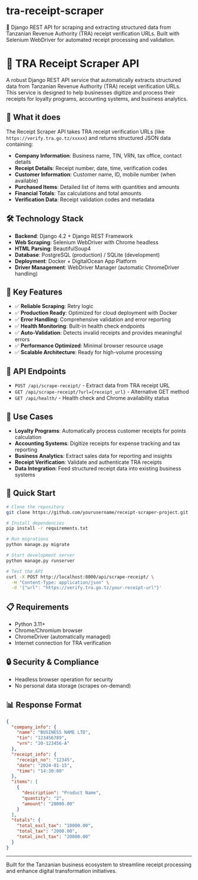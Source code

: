 # tra-receipt-scraper
🧾 Django REST API for scraping and extracting structured data from Tanzanian Revenue Authority (TRA) receipt verification URLs. Built with Selenium WebDriver for automated receipt processing and validation.

# 🧾 TRA Receipt Scraper API

A robust Django REST API service that automatically extracts structured data from Tanzanian Revenue Authority (TRA) receipt verification URLs. This service is designed to help businesses digitize and process their receipts for loyalty programs, accounting systems, and business analytics.

## 🚀 What it does

The Receipt Scraper API takes TRA receipt verification URLs (like `https://verify.tra.go.tz/xxxxx`) and returns structured JSON data containing:

- **Company Information**: Business name, TIN, VRN, tax office, contact details
- **Receipt Details**: Receipt number, date, time, verification codes
- **Customer Information**: Customer name, ID, mobile number (when available)
- **Purchased Items**: Detailed list of items with quantities and amounts
- **Financial Totals**: Tax calculations and total amounts
- **Verification Data**: Receipt validation codes and metadata

## 🛠 Technology Stack

- **Backend**: Django 4.2 + Django REST Framework
- **Web Scraping**: Selenium WebDriver with Chrome headless
- **HTML Parsing**: BeautifulSoup4
- **Database**: PostgreSQL (production) / SQLite (development)
- **Deployment**: Docker + DigitalOcean App Platform
- **Driver Management**: WebDriver Manager (automatic ChromeDriver handling)

## 🎯 Key Features

- ✅ **Reliable Scraping**: Retry logic
- ✅ **Production Ready**: Optimized for cloud deployment with Docker
- ✅ **Error Handling**: Comprehensive validation and error reporting
- ✅ **Health Monitoring**: Built-in health check endpoints
- ✅ **Auto-Validation**: Detects invalid receipts and provides meaningful errors
- ✅ **Performance Optimized**: Minimal browser resource usage
- ✅ **Scalable Architecture**: Ready for high-volume processing

## 🔧 API Endpoints

- `POST /api/scrape-receipt/` - Extract data from TRA receipt URL
- `GET /api/scrape-receipt/?url={receipt_url}` - Alternative GET method
- `GET /api/health/` - Health check and Chrome availability status

## 💼 Use Cases

- **Loyalty Programs**: Automatically process customer receipts for points calculation
- **Accounting Systems**: Digitize receipts for expense tracking and tax reporting
- **Business Analytics**: Extract sales data for reporting and insights
- **Receipt Verification**: Validate and authenticate TRA receipts
- **Data Integration**: Feed structured receipt data into existing business systems

## 🚀 Quick Start

```bash
# Clone the repository
git clone https://github.com/yourusername/receipt-scraper-project.git

# Install dependencies
pip install -r requirements.txt

# Run migrations
python manage.py migrate

# Start development server
python manage.py runserver

# Test the API
curl -X POST http://localhost:8000/api/scrape-receipt/ \
  -H "Content-Type: application/json" \
  -d '{"url": "https://verify.tra.go.tz/your-receipt-url"}'
```

## 📋 Requirements

- Python 3.11+
- Chrome/Chromium browser
- ChromeDriver (automatically managed)
- Internet connection for TRA verification

## 🔒 Security & Compliance

- Headless browser operation for security
- No personal data storage (scrapes on-demand)

## 📊 Response Format

```json
{
  "company_info": {
    "name": "BUSINESS NAME LTD",
    "tin": "123456789",
    "vrn": "20-123456-A"
  },
  "receipt_info": {
    "receipt_no": "12345",
    "date": "2024-01-15",
    "time": "14:30:00"
  },
  "items": [
    {
      "description": "Product Name",
      "quantity": "2",
      "amount": "20000.00"
    }
  ],
  "totals": {
    "total_excl_tax": "18000.00",
    "total_tax": "2000.00",
    "total_incl_tax": "20000.00"
  }
}
```

---

Built for the Tanzanian business ecosystem to streamline receipt processing and enhance digital transformation initiatives.
